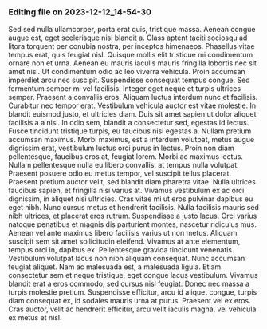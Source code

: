 

### Editing file on 2023-12-12_14-54-30

Sed sed nulla ullamcorper, porta erat quis, tristique massa. Aenean congue augue est, eget scelerisque nisi blandit a. Class aptent taciti sociosqu ad litora torquent per conubia nostra, per inceptos himenaeos. Phasellus vitae tempus erat, quis feugiat nisl. Quisque mollis elit tristique mi condimentum ornare non et urna. Aenean eu mauris iaculis mauris fringilla lobortis nec sit amet nisi. Ut condimentum odio ac leo viverra vehicula. Proin accumsan imperdiet arcu nec suscipit. Suspendisse consequat tempus congue. Sed fermentum semper mi vel facilisis. Integer eget neque et turpis ultrices semper.
Praesent a convallis eros. Aliquam luctus interdum nunc et facilisis. Curabitur nec tempor erat. Vestibulum vehicula auctor est vitae molestie. In blandit euismod justo, et ultricies diam. Duis sit amet sapien ut dolor aliquet facilisis a a nisi. In odio sem, blandit a consectetur sed, egestas id lectus. Fusce tincidunt tristique turpis, eu faucibus nisi egestas a. Nullam pretium accumsan maximus. Morbi maximus, est a interdum volutpat, metus augue dignissim erat, vestibulum luctus orci purus in lectus. Proin non diam pellentesque, faucibus eros at, feugiat lorem. Morbi ac maximus lectus. Nullam pellentesque nulla eu libero convallis, at tempus nulla volutpat. Praesent posuere odio eu metus tempor, vel suscipit tellus placerat. Praesent pretium auctor velit, sed blandit diam pharetra vitae. Nulla ultrices faucibus sapien, et fringilla nisi varius at.
Vivamus vestibulum ex ac orci dignissim, in aliquet nisi ultricies. Cras vitae mi ut eros pulvinar dapibus eu eget nibh. Nunc cursus metus et hendrerit facilisis. Nulla facilisis mauris sed nibh ultrices, et placerat eros rutrum. Suspendisse a justo lacus. Orci varius natoque penatibus et magnis dis parturient montes, nascetur ridiculus mus. Aenean vel ante maximus libero facilisis varius ut non metus. Aliquam suscipit sem sit amet sollicitudin eleifend. Vivamus at ante elementum, tempus orci in, dapibus ex. Pellentesque gravida tincidunt venenatis. Vestibulum volutpat lacus non nibh aliquam consequat.
Nunc accumsan feugiat aliquet. Nam ac malesuada est, a malesuada ligula. Etiam consectetur sem et neque tristique, eget congue lacus vestibulum. Vivamus blandit erat a eros commodo, sed cursus nisl feugiat. Donec nec massa a turpis molestie pretium. Suspendisse efficitur, arcu id aliquet congue, turpis diam consequat ex, id sodales mauris urna at purus. Praesent vel ex eros. Cras auctor, velit ac hendrerit efficitur, arcu velit iaculis magna, vel vehicula ex metus et nisl.


